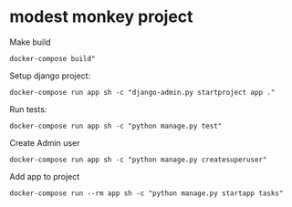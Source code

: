 # modest monkey project



Make build
```
docker-compose build"
```
Setup django project:

```
docker-compose run app sh -c "django-admin.py startproject app ."
```
Run tests:
```
docker-compose run app sh -c "python manage.py test"
```
Create Admin user
```
docker-compose run app sh -c "python manage.py createsuperuser"
```
Add app to project
```
docker-compose run --rm app sh -c "python manage.py startapp tasks"
```